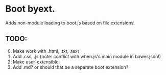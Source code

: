 # Boot byext.

Adds non-module loading to boot.js based on file extensions.

## TODO:

0. Make work with .html, .txt, .text
1. Add .css, .js (note: conflict with when.js's main module in bower.json!)
2. Make user-extensible
3. Add .md? or should that be a separate boot extension?
